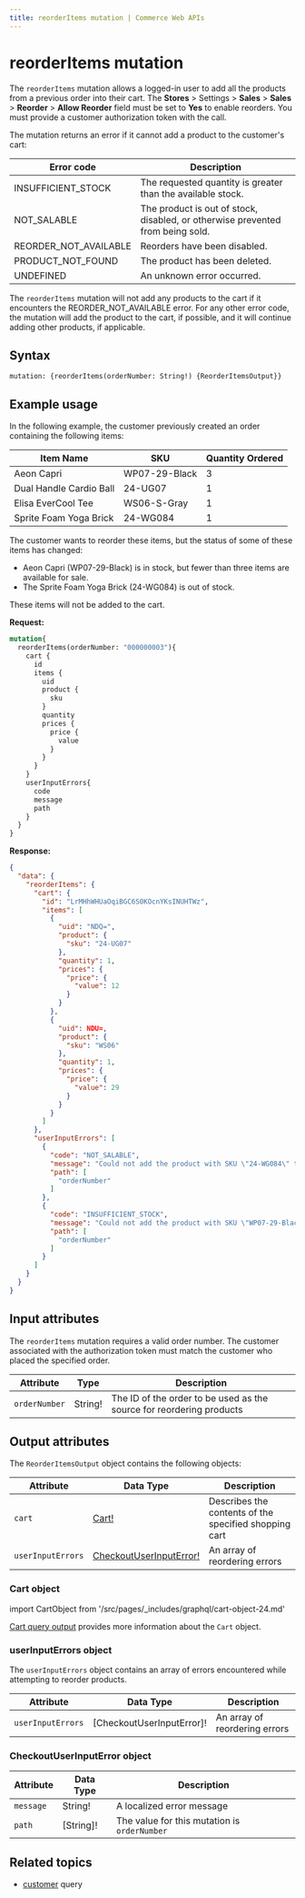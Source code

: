 ```yaml
---
title: reorderItems mutation | Commerce Web APIs
---
```


# reorderItems mutation

The `reorderItems` mutation allows a logged-in user to add all the products from a previous order into their cart. The **Stores** > Settings > **Sales** > **Sales** > **Reorder** > **Allow Reorder** field must be set to **Yes** to enable reorders. You must provide a customer authorization token with the call.

The mutation returns an error if it cannot add a product to the customer's cart:

Error code | Description
--- | ---
INSUFFICIENT_STOCK | The requested quantity is greater than the available stock.
NOT_SALABLE | The product is out of stock, disabled, or otherwise prevented from being sold.
REORDER_NOT_AVAILABLE | Reorders have been disabled.
PRODUCT_NOT_FOUND | The product has been deleted.
UNDEFINED | An unknown error occurred.

The `reorderItems` mutation will not add any products to the cart if it encounters the REORDER_NOT_AVAILABLE error. For any other error code, the mutation will add the product to the cart, if possible, and it will continue adding other products, if applicable.

## Syntax

`mutation: {reorderItems(orderNumber: String!) {ReorderItemsOutput}}`

## Example usage

In the following example, the customer previously created an order containing the following items:

Item Name | SKU | Quantity Ordered
--- | --- | ---
Aeon Capri | WP07-29-Black | 3
Dual Handle Cardio Ball | 24-UG07 | 1
Elisa EverCool Tee | WS06-S-Gray | 1
Sprite Foam Yoga Brick | 24-WG084 | 1

The customer wants to reorder these items, but the status of some of these items has changed:

-  Aeon Capri (WP07-29-Black) is in stock, but fewer than three items are available for sale.
-  The Sprite Foam Yoga Brick (24-WG084) is out of stock.

These items will not be added to the cart.

**Request:**

```graphql
mutation{
  reorderItems(orderNumber: "000000003"){
    cart {
      id
      items {
        uid
        product {
          sku
        }
        quantity
        prices {
          price {
            value
          }
        }
      }
    }
    userInputErrors{
      code
      message
      path
    }
  }
}
```

**Response:**

```json
{
  "data": {
    "reorderItems": {
      "cart": {
        "id": "LrMHhWHUaOqiBGC6S0KOcnYKsINUHTWz",
        "items": [
          {
            "uid": "NDQ=",
            "product": {
              "sku": "24-UG07"
            },
            "quantity": 1,
            "prices": {
              "price": {
                "value": 12
              }
            }
          },
          {
            "uid": NDU=,
            "product": {
              "sku": "WS06"
            },
            "quantity": 1,
            "prices": {
              "price": {
                "value": 29
              }
            }
          }
        ]
      },
      "userInputErrors": [
        {
          "code": "NOT_SALABLE",
          "message": "Could not add the product with SKU \"24-WG084\" to the shopping cart: Product that you are trying to add is not available.",
          "path": [
            "orderNumber"
          ]
        },
        {
          "code": "INSUFFICIENT_STOCK",
          "message": "Could not add the product with SKU \"WP07-29-Black\" to the shopping cart: The requested qty is not available",
          "path": [
            "orderNumber"
          ]
        }
      ]
    }
  }
}
```

## Input attributes

The `reorderItems` mutation requires a valid order number. The customer associated with the authorization token must match the customer who placed the specified order.

Attribute | Type | Description
--- | --- | ---
`orderNumber` | String! | The ID of the order to be used as the source for reordering products

## Output attributes

The `ReorderItemsOutput` object contains the following objects:

Attribute |  Data Type | Description
--- | --- | ---
`cart` |[Cart!](#cart-object) | Describes the contents of the specified shopping cart
`userInputErrors` | [CheckoutUserInputError!](#checkoutuserinputerror-object) | An array of reordering errors

### Cart object

import CartObject from '/src/pages/_includes/graphql/cart-object-24.md'

<CartObject />

[Cart query output](../../cart/queries/cart.md#output-attributes) provides more information about the `Cart` object.

### userInputErrors object

The `userInputErrors` object contains an array of errors encountered while attempting to reorder products.

Attribute |  Data Type | Description
--- | --- | ---
`userInputErrors` |[CheckoutUserInputError]!| An array of reordering errors

### CheckoutUserInputError object

Attribute |  Data Type | Description
--- | --- | ---
`message` | String! | A localized error message
`path` | [String]! | The value for this mutation is `orderNumber`

## Related topics

-  [customer](../../customer/queries/customer.md) query
